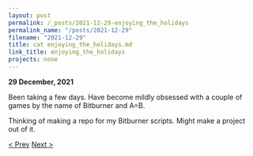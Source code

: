 ```yaml
---
layout: post
permalink: /_posts/2021-12-29-enjoying_the_holidays
permalink_name: "/posts/2021-12-29"
filename: "2021-12-29"
title: cat enjoying_the_holidays.md
link_title: enjoying_the_holidays
projects: none
---
```

**29 December, 2021**

Been taking a few days. Have become mildly obsessed with a couple of games by the name of Bitburner and A=B.

Thinking of making a repo for my Bitburner scripts. Might make a project out of it.

[< Prev](/_posts/2021-12-21-good_news_and_bug_fixes)    [Next >](/_posts/2021-12-30-site_work_etc)
